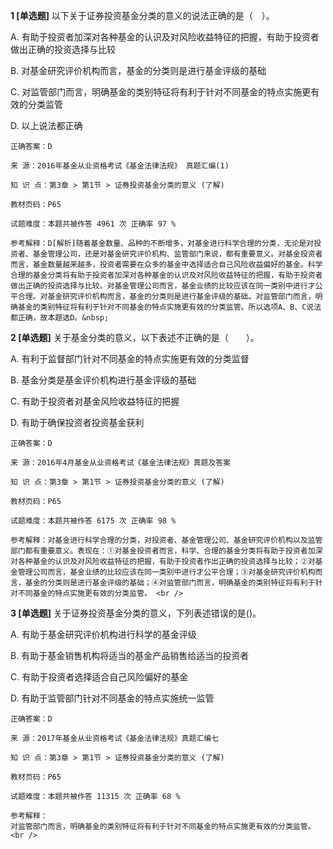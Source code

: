 **1 [单选题]** 以下关于证券投资基金分类的意义的说法正确的是（　）。 

A. 有助于投资者加深对各种基金的认识及对风险收益特征的把握，有助于投资者做出正确的投资选择与比较&nbsp;

B. 对基金研究评价机构而言，基金的分类则是进行基金评级的基础&nbsp;

C. 对监管部门而言，明确基金的类别特征将有利于针对不同基金的特点实施更有效的分类监管&nbsp;

D. 以上说法都正确

```
正确答案：D

来 源：2016年基金从业资格考试《基金法律法规》 真题汇编(1)

知 识 点：第3章 > 第1节 > 证券投资基金分类的意义 (了解)

教材页码：P65

试题难度：本题共被作答 4961 次 正确率 97 %

参考解释：D[解析]随着基金数量、品种的不断增多，对基金进行科学合理的分类，无论是对投资者、基金管理公司，还是对基金研究评价机构、监管部门来说，都有重要意义。对基金投资者而言，基金数量越来越多，投资者需要在众多的基金中选择适合自己风险收益偏好的基金。科学合理的基金分类将有助于投资者加深对各种基金的认识及对风险收益特征的把握，有助于投资者做出正确的投资选择与比较。对基金管理公司而言，基金业绩的比较应该在同一类别中进行才公平合理。对基金研究评价机构而言，基金的分类则是进行基金评级的基础。对监管部门而言，明确基金的类别特征将有利于针对不同基金的特点实施更有效的分类监管。所以选项A、B、C说法都正确，故本题选D。&nbsp;
```


**2 [单选题]** 关于基金分类的意义，以下表述不正确的是（　　）。 

A. 有利于监督部门针对不同基金的特点实施更有效的分类监督

B. 基金分类是基金评价机构进行基金评级的基础

C. 有助于投资者对基金风险收益特征的把握

D. 有助于确保投资者投资基金获利 

```
正确答案：D

来 源：2016年4月基金从业资格考试《基金法律法规》真题及答案

知 识 点：第3章 > 第1节 > 证券投资基金分类的意义 (了解)

教材页码：P65

试题难度：本题共被作答 6175 次 正确率 98 %

参考解释：对基金进行科学合理的分类，对投资者、基金管理公司、基金研究评价机构以及监管部门都有重要意义。表现在：①对基金投资者而言，科学、合理的基金分类将有助于投资者加深对各种基金的认识及对风险收益特征的把握，有助于投资者作出正确的投资选择与比较；②对基金管理公司而言，基金业绩的比较应该在同一类别中进行才公平合理；③对基金研究评价机构而言，基金的分类则是进行基金评级的基础；④对监管部门而言，明确基金的类别特征将有利于针对不同基金的特点实施更有效的分类监管。 <br />

```


**3 [单选题]** 
关于证券投资基金分类的意义，下列表述错误的是()。

A. 有助于基金研究评价机构进行科学的基金评级

B. 有助于基金销售机构将适当的基金产品销售给适当的投资者

C. 有助于投资者选择适合自己风险偏好的基金

D. 有助于监管部门针对不同基金的特点实施统一监管

```
正确答案：D

来 源：2017年基金从业资格考试《基金法律法规》真题汇编七

知 识 点：第3章 > 第1节 > 证券投资基金分类的意义 (了解)

教材页码：P65

试题难度：本题共被作答 11315 次 正确率 68 %

参考解释：
对监管部门而言，明确基金的类别特征将有利于针对不同基金的特点实施更有效的分类监管。<br />

```

